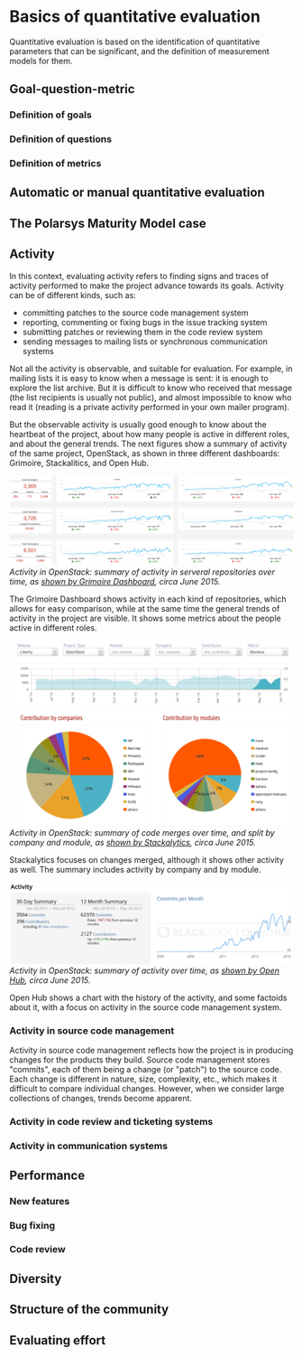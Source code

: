 # Basics of quantitative evaluation

Quantitative evaluation is based on the identification of quantitative parameters that can be significant, and the definition of measurement models for them.

## Goal-question-metric

### Definition of goals

### Definition of questions

### Definition of metrics

## Automatic or manual quantitative evaluation

## The Polarsys Maturity Model case

## Activity

In this context, evaluating activity refers to finding signs and traces of activity performed to make the project advance towards its goals. Activity can be of different kinds, such as:

* committing patches to the source code management system
* reporting, commenting or fixing bugs in the issue tracking system
* submitting patches or reviewing them in the code review system
* sending messages to mailing lists or synchronous communication systems

Not all the activity is observable, and suitable for evaluation. For example, in mailing lists it is easy to know when a message is sent: it is enough to explore the list archive. But it is difficult to know who received that message (the list recipients is usually not public), and almost impossible to know who read it (reading is a private activity performed in your own mailer program).

But the observable activity is usually good enough to know about the heartbeat of the project, about how many people is active in different roles, and about the general trends. The next figures show a summary of activity of the same project, OpenStack, as shown in three different dashboards: Grimoire, Stackalitics, and Open Hub.

![Activity in OpenStack as shown by Grimoire Dashboard, circa June 2015](activity-openstack.png)
*Activity in OpenStack: summary of activity in serveral repositories over time, as [shown by Grimoire Dashboard](http://activity.openstack.org), circa June 2015.*

The Grimoire Dashboard shows activity in each kind of repositories, which allows for easy comparison, while at the same time the general trends of activity in the project are visible. It shows some metrics about the people active in different roles.

![Activity in OpenStack as shown by Stackalytics, circa June  2015](activity-openstack-stackalytics.png)
*Activity in OpenStack: summary of code merges over time, and split by company and module, as [shown by Stackalytics](http://stackalytics.com), circa June  2015.*

Stackalytics focuses on changes merged, although it shows other activity as well. The summary includes activity by company and by module.

![Activity in OpenStack as shown by Open Hub, circa June 2015](activity-openstack-openhub.png)
*Activity in OpenStack: summary of activity over time, as [shown by Open Hub](https://www.openhub.net/p/openstack), circa June 2015.*

Open Hub shows a chart with the history of the activity, and some factoids about it, with a focus on activity in the source code management system.

### Activity in source code management

Activity in source code management reflects how the project is in producing changes for the products they build. Source code management stores "commits", each of them being a change (or "patch") to the source code. Each change is different in nature, size, complexity, etc., which makes it difficult to compare individual changes. However, when we consider large collections of changes, trends become apparent.

### Activity in code review and ticketing systems

### Activity in communication systems

## Performance

### New features

### Bug fixing

### Code review

## Diversity

## Structure of the community

## Evaluating effort
